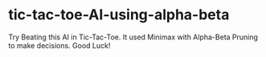# tic-tac-toe-AI-using-alpha-beta
Try Beating this AI in Tic-Tac-Toe.  It used Minimax with Alpha-Beta Pruning to make decisions.   Good Luck!
